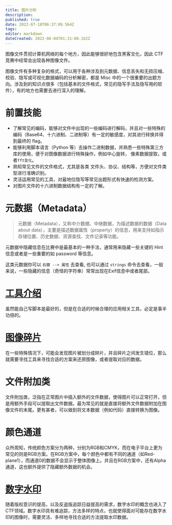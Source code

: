 ```yaml
---
title: 图片分析
description: 
published: true
date: 2022-07-18T06:37:09.564Z
tags: 
editor: markdown
dateCreated: 2022-06-04T01:31:00.162Z
---
```


图像文件贯彻计算机网络的每个地方，因此能够很好地包含黑客文化，因此 CTF 竞赛中经常会出现各种图像文件。

图像文件有多种复杂的格式，可以用于各种涉及到元数据、信息丢失和无损压缩、校验、隐写或可视化数据编码的分析解密，都是 Misc 中的一个很重要的出题方向。涉及到的知识点很多（包括基本的文件格式，常见的隐写手法及隐写用的软件），有的地方也需要去进行深入的理解。

# 前置技能

- 了解常见的编码，能够对文件中出现的一些编码进行解码，并且对一些特殊的编码（Base64、十六进制、二进制等）有一定的敏感度，对其进行转换并得到最终的 flag。
- 能够利用脚本语言（Python 等）去操作二进制数据，并熟悉一些特殊第三方库的使用，便于对图像数据进行特殊操作，例如中心旋转， 像素数据提取，或者`fft变化`。
- 熟知常见文件的文件格式，尤其是各类 文件头、协议、结构等，方便对文件类型进行准确识别。
- 灵活运用常见的工具，对最地位隐写等常见出题形式有快速的检测方案。
- 对图片文件的十六进制数据结构有一定的了解。

# 元数据（Metadata）

> 元数据（Metadata），又称中介数据、中继数据，为描述数据的数据（Data about data），主要是描述数据属性（property）的信息，用来支持如指示存储位置、历史数据、资源查找、文件记录等功能。

元数据中隐藏信息在比赛中是最基本的一种手法，通常用来隐藏一些关键的 Hint 信息或者是一些重要的如 password 等信息。

这类元数据你可以 `右键 --> 属性` 去查看, 也可以通过 `strings` 命令去查看，一般来说，一些隐藏的信息（奇怪的字符串）常常出现在Exif信息中或者尾部。

# [工具介绍](/stego/image-analysis/tools)

虽然能自己写脚本是最好的，但是在合适的时候合理的应用相关工具，必定是事半功倍的。

# [图像碎片](/stego/image-analysis/fragments)

在一些特殊情况下，可能会发现图片被划分成碎片，并且碎片之间发生错位，那么就需要寻找工具来寻找合适的方案来还原图像，或者提取对应的数据。

# 文件附加类

文件附加类，泛指在正常图片中插入额外的文件数据，使得图片可以正常打开，但是用额外手段可以提取出文件数据。最为常见的就是直接将额外文件数据附加在图像文件的末尾。更有甚者，可以做到将文本数据（例如代码）直接转换为图像。



# 颜色通道

众所周知，传统颜色方案分为两种，分别为RGB和CMYK，而在电子平台上更为常见的则是RGB方案。在RGB方案中，每个颜色中都有不同的通道（如Red-plane1），而通道0的数据不会显示于整体图像上。并且在RGB方案中，还有Alpha通道，这也额外提供了隐藏额外数据的机会。







# [数字水印](/stego/image-analysis/waler_mark)

随着版权意识的提高，以及反盗版追踪日益提高的需求，数字水印的概念也进入了CTF领域。数字水印具有难追踪，方法多样的特点，也就使得面对可能存在数字水印的图像时，需要灵活、多样地寻找合适的方法提取水印数据。
